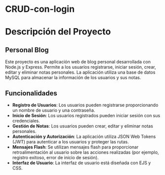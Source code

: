 # CRUD-con-login

# Descripción del Proyecto

## Personal Blog

Este proyecto es una aplicación web de blog personal desarrollada con Node.js y Express. Permite a los usuarios registrarse, iniciar sesión, crear, editar y eliminar notas personales. La aplicación utiliza una base de datos MySQL para almacenar la información de los usuarios y sus notas.

## Funcionalidades

- **Registro de Usuarios**: Los usuarios pueden registrarse proporcionando un nombre de usuario y una contraseña.
- **Inicio de Sesión**: Los usuarios registrados pueden iniciar sesión con sus credenciales.
- **Gestión de Notas**: Los usuarios pueden crear, editar y eliminar notas personales.
- **Autenticación y Autorización**: La aplicación utiliza JSON Web Tokens (JWT) para autenticar a los usuarios y proteger las rutas.
- **Mensajes Flash**: Se utilizan mensajes flash para proporcionar retroalimentación al usuario sobre las acciones realizadas (por ejemplo, registro exitoso, error de inicio de sesión).
- **Interfaz de Usuario**: La interfaz de usuario está diseñada con EJS y CSS.
